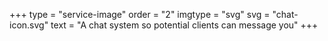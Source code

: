 +++
type = "service-image"
order = "2"
imgtype = "svg"
svg = "chat-icon.svg"
text = "A chat system so potential clients can message you"
+++

